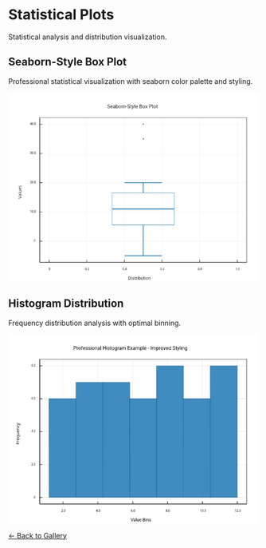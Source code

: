 # Statistical Plots

Statistical analysis and distribution visualization.

## Seaborn-Style Box Plot

Professional statistical visualization with seaborn color palette and styling.

![Seaborn Box Plot](seaborn_boxplot_example.png)

## Histogram Distribution

Frequency distribution analysis with optimal binning.

![Histogram](histogram_example.png)

[← Back to Gallery](../README.md)
